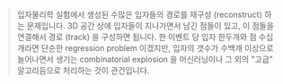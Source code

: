 #

> 입자물리학 실험에서 생성된 수많은 입자들의 경로를 재구성 (reconstruct) 하는 문제입니다. 3D 공간 상에 입자들이 지나가면서 남긴 점들이 있고, 이 점들을 연결해서 경로 (track) 을 구성하면 됩니다. 한 이벤트 당 입자 한두개와 점 수십개라면 단순한 regression problem 이겠지만, 입자의 갯수가 수백개 이상으로 늘어나면서 생기는 combinatorial explosion 을 머신러닝이나 그 외의 "고급" 알고리듬으로 처리하는 것이 관건입니다.
